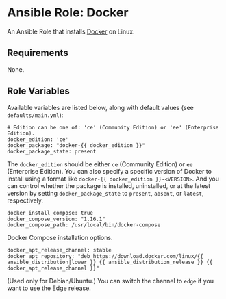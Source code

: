 # Ansible Role: Docker

An Ansible Role that installs [Docker](https://www.docker.com) on Linux.

## Requirements

None.

## Role Variables

Available variables are listed below, along with default values (see `defaults/main.yml`):

    # Edition can be one of: 'ce' (Community Edition) or 'ee' (Enterprise Edition).
    docker_edition: 'ce'
    docker_package: "docker-{{ docker_edition }}"
    docker_package_state: present

The `docker_edition` should be either `ce` (Community Edition) or `ee` (Enterprise Edition). You can also specify a specific version of Docker to install using a format like `docker-{{ docker_edition }}-<VERSION>`. And you can control whether the package is installed, uninstalled, or at the latest version by setting `docker_package_state` to `present`, `absent`, or `latest`, respectively.

    docker_install_compose: true
    docker_compose_version: "1.16.1"
    docker_compose_path: /usr/local/bin/docker-compose

Docker Compose installation options.

    docker_apt_release_channel: stable
    docker_apt_repository: "deb https://download.docker.com/linux/{{ ansible_distribution|lower }} {{ ansible_distribution_release }} {{ docker_apt_release_channel }}"

(Used only for Debian/Ubuntu.) You can switch the channel to `edge` if you want to use the Edge release.

    docker_yum_repo_url: https://download.docker.com/linux/centos/docker-{{ docker_edition }}.repo
    docker_yum_repo_enable_edge: 0
    docker_yum_repo_enable_test: 0

(Used only for RedHat/CentOS.) You can enable the Edge or Test repo by setting the respective vars to `1`.

### Daemon Configuration

You can customize daemon configuration by creating a YAML structure of options under `docker_daemon_config`. For a list of available options, check the [dockerd docs](https://docs.docker.com/engine/reference/commandline/dockerd/#daemon-configuration-file). By default, it is set to configure devicemapper storage with direct-lvm for CentOS.

    docker_configure_daemon_deb: false
    docker_configure_daemon_rh: true

Set to true if the configuration should be used for Debian/Ubuntu or RHEL/CentOS hosts, respectively.


## Dependencies

None.

## Example Playbook

```yaml
- hosts: all
  roles:
    - cavemandaveman.docker
```

## License

GPLv3

## Author Information

This role was created in 2018 by cavemandaveman.
